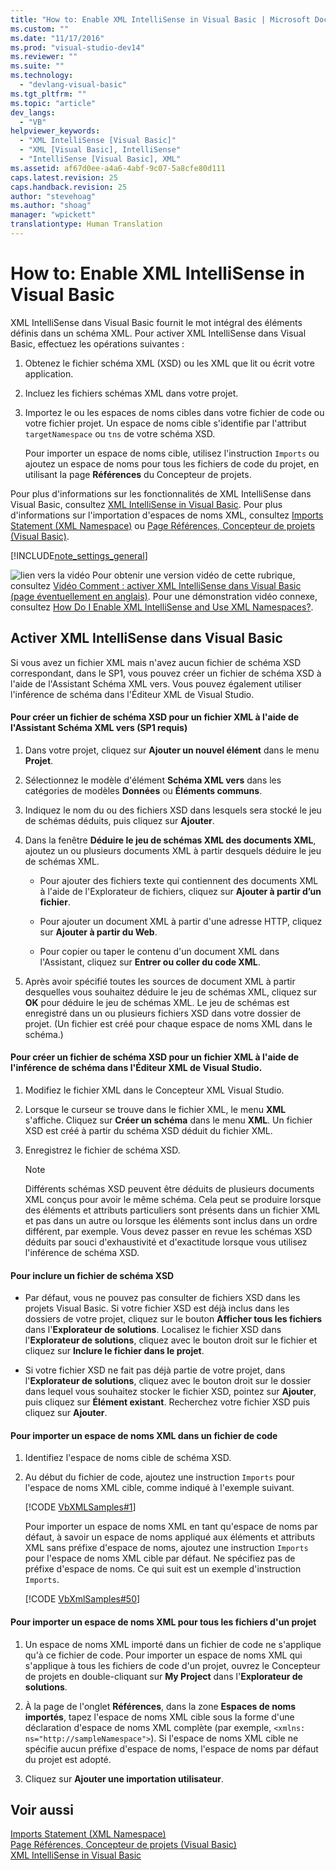 ```yaml
---
title: "How to: Enable XML IntelliSense in Visual Basic | Microsoft Docs"
ms.custom: ""
ms.date: "11/17/2016"
ms.prod: "visual-studio-dev14"
ms.reviewer: ""
ms.suite: ""
ms.technology: 
  - "devlang-visual-basic"
ms.tgt_pltfrm: ""
ms.topic: "article"
dev_langs: 
  - "VB"
helpviewer_keywords: 
  - "XML IntelliSense [Visual Basic]"
  - "XML [Visual Basic], IntelliSense"
  - "IntelliSense [Visual Basic], XML"
ms.assetid: af67d0ee-a4a6-4abf-9c07-5a8cfe80d111
caps.latest.revision: 25
caps.handback.revision: 25
author: "stevehoag"
ms.author: "shoag"
manager: "wpickett"
translationtype: Human Translation
---
```

# How to: Enable XML IntelliSense in Visual Basic
XML IntelliSense dans Visual Basic fournit le mot intégral des éléments définis dans un schéma XML.  Pour activer XML IntelliSense dans Visual Basic, effectuez les opérations suivantes :  
  
1.  Obtenez le fichier schéma XML \(XSD\) ou les XML que lit ou écrit votre application.  
  
2.  Incluez les fichiers schémas XML dans votre projet.  
  
3.  Importez le ou les espaces de noms cibles dans votre fichier de code ou votre fichier projet.  Un espace de noms cible s'identifie par l'attribut `targetNamespace` ou `tns` de votre schéma XSD.  
  
     Pour importer un espace de noms cible, utilisez l'instruction `Imports` ou ajoutez un espace de noms pour tous les fichiers de code du projet, en utilisant la page **Références** du Concepteur de projets.  
  
 Pour plus d'informations sur les fonctionnalités de XML IntelliSense dans Visual Basic, consultez [XML IntelliSense in Visual Basic](../../../../visual-basic/programming-guide/language-features/xml/xml-intellisense.md).  Pour plus d'informations sur l'importation d'espaces de noms XML, consultez [Imports Statement \(XML Namespace\)](../../../../visual-basic/language-reference/statements/imports-statement-xml-namespace.md) ou [Page Références, Concepteur de projets \(Visual Basic\)](/visual-studio/ide/reference/references-page-project-designer-visual-basic).  
  
 [!INCLUDE[note_settings_general](../../../../csharp/language-reference/compiler-messages/includes/note_settings_general_md.md)]  
  
 ![lien vers la vidéo](../../../../csharp/programming-guide/concepts/linq/media/playvideo.png "PlayVideo") Pour obtenir une version vidéo de cette rubrique, consultez [Vidéo Comment : activer XML IntelliSense dans Visual Basic \(page éventuellement en anglais\)](http://go.microsoft.com/fwlink/?LinkId=102466).  Pour une démonstration vidéo connexe, consultez [How Do I Enable XML IntelliSense and Use XML Namespaces?](http://msdn.microsoft.com/fr-fr/vbasic/bb887654.aspx).  
  
## Activer XML IntelliSense dans Visual Basic  
 Si vous avez un fichier XML mais n'avez aucun fichier de schéma XSD correspondant, dans le SP1, vous pouvez créer un fichier de schéma XSD à l'aide de l'Assistant Schéma XML vers.  Vous pouvez également utiliser l'inférence de schéma dans l'Éditeur XML de Visual Studio.  
  
#### Pour créer un fichier de schéma XSD pour un fichier XML à l'aide de l'Assistant Schéma XML vers \(SP1 requis\)  
  
1.  Dans votre projet, cliquez sur **Ajouter un nouvel élément** dans le menu **Projet**.  
  
2.  Sélectionnez le modèle d'élément **Schéma XML vers** dans les catégories de modèles **Données** ou **Éléments communs**.  
  
3.  Indiquez le nom du ou des fichiers XSD dans lesquels sera stocké le jeu de schémas déduits, puis cliquez sur **Ajouter**.  
  
4.  Dans la fenêtre **Déduire le jeu de schémas XML des documents XML**, ajoutez un ou plusieurs documents XML à partir desquels déduire le jeu de schémas XML.  
  
    -   Pour ajouter des fichiers texte qui contiennent des documents XML à l'aide de l'Explorateur de fichiers, cliquez sur **Ajouter à partir d’un fichier**.  
  
    -   Pour ajouter un document XML à partir d'une adresse HTTP, cliquez sur **Ajouter à partir du Web**.  
  
    -   Pour copier ou taper le contenu d'un document XML dans l'Assistant, cliquez sur **Entrer ou coller du code XML**.  
  
5.  Après avoir spécifié toutes les sources de document XML à partir desquelles vous souhaitez déduire le jeu de schémas XML, cliquez sur **OK** pour déduire le jeu de schémas XML.  Le jeu de schémas est enregistré dans un ou plusieurs fichiers XSD dans votre dossier de projet.  \(Un fichier est créé pour chaque espace de noms XML dans le schéma.\)  
  
#### Pour créer un fichier de schéma XSD pour un fichier XML à l'aide de l'inférence de schéma dans l'Éditeur XML de Visual Studio.  
  
1.  Modifiez le fichier XML dans le Concepteur XML Visual Studio.  
  
2.  Lorsque le curseur se trouve dans le fichier XML, le menu **XML** s'affiche.  Cliquez sur **Créer un schéma** dans le menu **XML**.  Un fichier XSD est créé à partir du schéma XSD déduit du fichier XML.  
  
3.  Enregistrez le fichier de schéma XSD.  
  
    > [!NOTE]
    >  Différents schémas XSD peuvent être déduits de plusieurs documents XML conçus pour avoir le même schéma.  Cela peut se produire lorsque des éléments et attributs particuliers sont présents dans un fichier XML et pas dans un autre ou lorsque les éléments sont inclus dans un ordre différent, par exemple.  Vous devez passer en revue les schémas XSD déduits par souci d'exhaustivité et d'exactitude lorsque vous utilisez l'inférence de schéma XSD.  
  
#### Pour inclure un fichier de schéma XSD  
  
-   Par défaut, vous ne pouvez pas consulter de fichiers XSD dans les projets Visual Basic.  Si votre fichier XSD est déjà inclus dans les dossiers de votre projet, cliquez sur le bouton **Afficher tous les fichiers** dans l'**Explorateur de solutions**.  Localisez le fichier XSD dans l'**Explorateur de solutions**, cliquez avec le bouton droit sur le fichier et cliquez sur **Inclure le fichier dans le projet**.  
  
-   Si votre fichier XSD ne fait pas déjà partie de votre projet, dans l'**Explorateur de solutions**, cliquez avec le bouton droit sur le dossier dans lequel vous souhaitez stocker le fichier XSD, pointez sur **Ajouter**, puis cliquez sur **Élément existant**.  Recherchez votre fichier XSD puis cliquez sur **Ajouter**.  
  
#### Pour importer un espace de noms XML dans un fichier de code  
  
1.  Identifiez l'espace de noms cible de schéma XSD.  
  
2.  Au début du fichier de code, ajoutez une instruction `Imports` pour l'espace de noms XML cible, comme indiqué à l'exemple suivant.  
  
     [!CODE [VbXMLSamples#1](../CodeSnippet/VS_Snippets_VBCSharp/VbXMLSamples#1)]  
  
     Pour importer un espace de noms XML en tant qu'espace de noms par défaut, à savoir un espace de noms appliqué aux éléments et attributs XML sans préfixe d'espace de noms, ajoutez une instruction `Imports` pour l'espace de noms XML cible par défaut.  Ne spécifiez pas de préfixe d'espace de noms.  Ce qui suit est un exemple d'instruction `Imports`.  
  
     [!CODE [VbXmlSamples#50](../CodeSnippet/VS_Snippets_VBCSharp/VbXMLSamples#50)]  
  
#### Pour importer un espace de noms XML pour tous les fichiers d'un projet  
  
1.  Un espace de noms XML importé dans un fichier de code ne s'applique qu'à ce fichier de code.  Pour importer un espace de noms XML qui s'applique à tous les fichiers de code d'un projet, ouvrez le Concepteur de projets en double\-cliquant sur **My Project** dans l'**Explorateur de solutions**.  
  
2.  À la page de l'onglet **Références**, dans la zone **Espaces de noms importés**, tapez l'espace de noms XML cible sous la forme d'une déclaration d'espace de noms XML complète \(par exemple, `<xmlns: ns="http://sampleNamespace">`\).  Si l'espace de noms XML cible ne spécifie aucun préfixe d'espace de noms, l'espace de noms par défaut du projet est adopté.  
  
3.  Cliquez sur **Ajouter une importation utilisateur**.  
  
## Voir aussi  
 [Imports Statement \(XML Namespace\)](../../../../visual-basic/language-reference/statements/imports-statement-xml-namespace.md)   
 [Page Références, Concepteur de projets \(Visual Basic\)](/visual-studio/ide/reference/references-page-project-designer-visual-basic)   
 [XML IntelliSense in Visual Basic](../../../../visual-basic/programming-guide/language-features/xml/xml-intellisense.md)